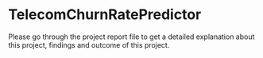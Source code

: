 # TelecomChurnRatePredictor


Please go through the project report file to get a detailed explanation about this project, findings and outcome of this project.
